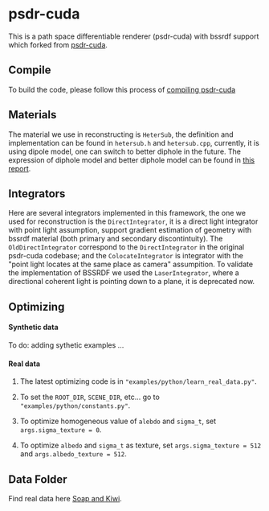 # psdr-cuda
This is a path space differentiable renderer (psdr-cuda) with bssrdf support which forked from [psdr-cuda](https://psdr-cuda.readthedocs.io/en/latest/).


## Compile
To build the code, please follow this process of [compiling psdr-cuda](https://psdr-cuda.readthedocs.io/en/latest/core_compile.html)

## Materials
The material we use in reconstructing is `HeterSub`, the definition and implementation can be found in `hetersub.h` and `hetersub.cpp`, currently, it is using dipole model, one can switch to better diphole in the future. The expression of diphole model and better diphole model can be found in [this report](http://www.eugenedeon.com/wp-content/uploads/2014/04/betterdipole.pdf).

## Integrators

Here are several integrators implemented in this framework, the one we used for reconstruction is the `DirectIntegrator`, it is a direct light integrator with point light assumption, support gradient estimation of geometry with bssrdf material (both primary and secondary discontintuity). The `OldDirectIntegrator` correspond to the `DirectIntegrator` in the original psdr-cuda codebase; and the `ColocateIntegrator` is integrator with the "point light locates at the same place as camera" assumpition. To validate the implementation of BSSRDF we used the `LaserIntegrator`, where a directional coherent light is pointing down to a plane, it is deprecated now.


## Optimizing
#### Synthetic data 
To do: adding sythetic examples ... 

#### Real data 
1. The latest optimizing code is in `"examples/python/learn_real_data.py"`.

2. To set the `ROOT_DIR`, `SCENE_DIR`, etc... go to `"examples/python/constants.py"`.

3. To optimize homogeneous value of `alebdo` and `sigma_t`, set `args.sigma_texture = 0`.

4. To optimize `albedo` and `sigma_t` as texture, set `args.sigma_texture = 512` and `args.albedo_texture = 512`.


## Data Folder
Find real data here [Soap and Kiwi](https://drive.google.com/drive/folders/1JrTtno7c-FnYuNJ044FKbjlZYujJiczN?usp=sharing).




